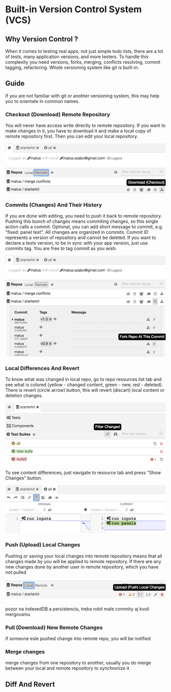 # Built-in Version Control System (VCS)

## Why Version Control ?

When it comes to testing real apps, not just simple todo lists, there are a lot of tests, many application versions, and more testers. To handle this complexity you need versions, forks, merging, conflicts resolving, commit tagging, refactoring. Whole versioning system like git is built-in.

## Guide

If you are not familiar with git or another versioning system, this may help you to orientate in common names.

### Checkout (Download) Remote Repository

You will never have access write directly to remote repository. If you want to make changes in it, you have to download it and make a local copy of remote repository first. Then you can edit your local repository.

![](/documentation/images/vcs_checkout.png)

### Commits (Changes) And Their History

If you are done with editing, you need to push it back to remote repository. Pushing this bunch of changes means commiting changes, so this single action calls a commit. Optional, you can add short message to commit, e.g. "fixed: panel test". All changes are organized in commits. Commit ID represents a version of repository and cannot be deleted. If you want to declare a tests version, to be in sync with your app version, just use commits tag. You are free to tag commit as you wish.

![](/documentation/images/vcs_commits.png)

### Local Differences And Revert

To know what was changed in local repo, go to repo resources list tab and see what is colored (yellow - changed content, green - new, red - deleted). There is revert (circle arrow) button, this will revert (discart) local content or deletion changes.

![](/documentation/images/vcs_changes.png)

To see content differences, just navigate to resource tab and press "Show Changes" button.

![](/documentation/images/vcs_diff.png)

### Push (Upload) Local Changes

Pushing or saving your local changes into remote repository means that all changes made by you will be applied to remote repository. If there are any new changes done by another user in remote repository, which you have not pulled

![](/documentation/images/vcs_push.png)

pozor na indexedDB a persistenciu, treba robit male commity aj kvoli mergovaniu

### Pull (Download) New Remote Changes

If someone esle pushed change into remote repo, you will be notified

### Merge changes

merge changes from one repository to another, usually you do merge between your local and remote repository to synchronize it

## Diff And Revert

